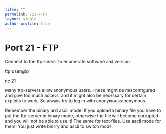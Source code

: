 ```yaml
---
title: ""
permalink: /21-FTP/
layout: single
author-profile: true
---
```


# Port 21 - FTP 

Connect to the ftp-server to enumerate software and version 

ftp user@ip

nc 21

Many ftp-servers allow anonymous users. These might be misconfigured and give too much access, and it might also be necessary for certain exploits to work. So always try to log in with anonymous:anonymous.

Remember the binary and ascii mode! If you upload a binary file you have to put the ftp-server in binary mode, otherwise the file will become corrupted and you will not be able to use it! The same for text-files. Use ascii mode for them! You just write binary and ascii to switch mode.
